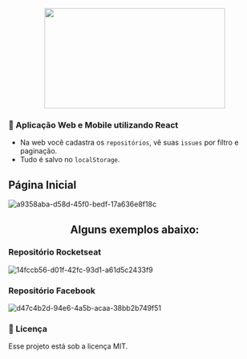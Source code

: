 <p align="center">
  <img width="360" height="200" src="https://github-atom-io-herokuapp-com.freetls.fastly.net/assets/index-octonaut-8ece2623b8966578e2414c89b7b7190cb56339d1f8b7d260adf62110ce9f39c4.svg">
</p> 

### :memo: Aplicação Web e Mobile utilizando React
* Na web você cadastra os `repositórios`, vê suas `issues` por filtro e paginação.
* Tudo é salvo no `localStorage`.

##  Página Inicial
![a9358aba-d58d-45f0-bedf-17a636e8f18c](https://user-images.githubusercontent.com/56616755/68617374-ee28fd00-04a5-11ea-84ed-9b7838d50f75.jpg)

<h2 align="center">
  Alguns exemplos abaixo:
</h2> 

### Repositório Rocketseat
![14fccb56-d01f-42fc-93d1-a61d5c2433f9](https://user-images.githubusercontent.com/56616755/68617386-f97c2880-04a5-11ea-8c3c-a89dabcdc953.jpg)

### Repositório Facebook
![d47c4b2d-94e6-4a5b-acaa-38bb2b749f51](https://user-images.githubusercontent.com/56616755/68617391-fb45ec00-04a5-11ea-81e0-aa65e79edb8b.jpg)



### **📝 Licença**
Esse projeto está sob a licença MIT.
